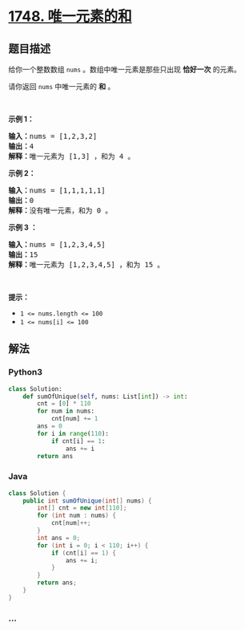 # [1748. 唯一元素的和](https://leetcode-cn.com/problems/sum-of-unique-elements)



## 题目描述

<!-- 这里写题目描述 -->

<p>给你一个整数数组 <code>nums</code> 。数组中唯一元素是那些只出现 <strong>恰好一次</strong> 的元素。</p>

<p>请你返回 <code>nums</code> 中唯一元素的 <strong>和</strong> 。</p>

<p> </p>

<p><strong>示例 1：</strong></p>

<pre><b>输入：</b>nums = [1,2,3,2]
<b>输出：</b>4
<b>解释：</b>唯一元素为 [1,3] ，和为 4 。
</pre>

<p><strong>示例 2：</strong></p>

<pre><b>输入：</b>nums = [1,1,1,1,1]
<b>输出：</b>0
<b>解释：</b>没有唯一元素，和为 0 。
</pre>

<p><strong>示例 3 ：</strong></p>

<pre><b>输入：</b>nums = [1,2,3,4,5]
<b>输出：</b>15
<b>解释：</b>唯一元素为 [1,2,3,4,5] ，和为 15 。
</pre>

<p> </p>

<p><strong>提示：</strong></p>

<ul>
	<li><code>1 &lt;= nums.length &lt;= 100</code></li>
	<li><code>1 &lt;= nums[i] &lt;= 100</code></li>
</ul>


## 解法

<!-- 这里可写通用的实现逻辑 -->

<!-- tabs:start -->

### **Python3**

<!-- 这里可写当前语言的特殊实现逻辑 -->

```python
class Solution:
    def sumOfUnique(self, nums: List[int]) -> int:
        cnt = [0] * 110
        for num in nums:
            cnt[num] += 1
        ans = 0
        for i in range(110):
            if cnt[i] == 1:
                ans += i
        return ans
```

### **Java**

<!-- 这里可写当前语言的特殊实现逻辑 -->

```java
class Solution {
    public int sumOfUnique(int[] nums) {
        int[] cnt = new int[110];
        for (int num : nums) {
            cnt[num]++;
        }
        int ans = 0;
        for (int i = 0; i < 110; i++) {
            if (cnt[i] == 1) {
                ans += i;
            }
        }
        return ans;
    }
}
```

### **...**

```

```

<!-- tabs:end -->
